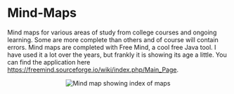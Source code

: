 # Mind-Maps
Mind maps for various areas of study from college courses and ongoing learning. Some are more complete than others and of course will contain errors. Mind maps are completed with Free Mind, a cool free Java tool. I have used it a lot over the years, but frankly it is showing its age a little. You can find the application here https://freemind.sourceforge.io/wiki/index.php/Main_Page.

<p align="center">
  <img src="https://github.com/IanTW/Mind-Maps/assets/21124627/22a1fa98-d605-4c92-b798-2f59431870a9" alt="Mind map showing index of maps"/>
</p>



